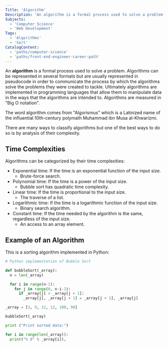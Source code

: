 ```yaml
---
Title: 'Algorithm'
Description: 'An algorithm is a formal process used to solve a problem. They can be represented in several formats but are usually represented in pseudocode in order to communicate the process by which the algorithms solve the problems they were created to tackle.'
Subjects:
  - 'Computer Science'
  - 'Web Development'
Tags:
  - 'Algorithms'
  - 'Sort'
CatalogContent:
  - 'paths/computer-science'
  - 'paths/front-end-engineer-career-path'
---
```


An **algorithm** is a formal process used to solve a problem. Algorithms can be represented in several formats but are usually represented in pseudocode in order to communicate the process by which the algorithms solve the problems they were created to tackle. Ultimately algorithms are implemented in programming languages that allow them to manipulate data in the ways that the algorithms are intended to. Algorithms are measured in "Big O notation".

The word algorithm comes from "Algorismus" which is a Latinized name of the influential 10th-century polymath Muhammad ibn Musa al-Khwarizmi.

There are many ways to classify algorithms but one of the best ways to do so is by analysis of their complexity.

## Time Complexities

Algorithms can be categorized by their time complexities:

- Exponential time: If the time is an exponential function of the input size.
  - Brute-force search.
- Polynomial time: If the time is a power of the input size.
  - Bubble sort has quadratic time complexity.
- Linear time: If the time is proportional to the input size.
  - The traverse of a list.
- Logarithmic time: If the time is a logarithmic function of the input size.
  - Binary search algorithm.
- Constant time: If the time needed by the algorithm is the same, regardless of the input size.
  - An access to an array element.

## Example of an Algorithm

This is a sorting algorithm implemented in Python:

```py
# Python implementation of Bubble Sort

def bubbleSort(_array):
  n = len(_array)

  for i in range(n-1):
    for j in range(0, n-i-1):
      if _array[j] > _array[j + 1]:
        _array[j], _array[j + 1] = _array[j + 1], _array[j]

_array = [3, 9, 12, 12, 100, 90]

bubbleSort(_array)

print ("Print sorted data:")

for i in range(len(_array)):
  print("% d" % _array[i]),
```
